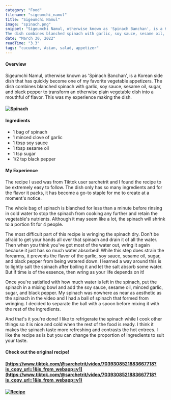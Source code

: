 ```yaml
---
category: "Food"
filename: "sigeumchi_namul"
title: "Sigeumchi Namul"
image: "spinach.png"
snippet: "Sigeumchi Namul, otherwise known as 'Spinach Banchan', is a Korean side dish that has quickly become one of my favorite vegetable appetizers.
The dish combines blanched spinach with garlic, soy sauce, sesame oil, sugar, and black pepper to transform an otherwise plain vegetable dish into a mouthful of flavor."
date: "March 30, 2022"
readTime: "3.3"
tags: "cucumber, Asian, salad, appetizer" 
---
```

#### Overview
 Sigeumchi Namul, otherwise known as 'Spinach Banchan', is a Korean side dish that has quickly become one of my favorite vegetable appetizers.
The dish combines blanched spinach with garlic, soy sauce, sesame oil, sugar, and black pepper to transform an otherwise plain vegetable dish into a mouthful of flavor. This was my experience making the dish.

#### ![Spinach](/images/food/spinach.png)

#### Ingredients
- 1 bag of spinach
- 1 minced clove of garlic
- 1 tbsp soy sauce
- 1 tbsp sesame oil
- 1 tsp sugar
- 1/2 tsp black pepper
  
#### My Experience
The recipe I used was from Tiktok user sarchetrit and I found the recipe to be extremely easy to follow. The dish only has so many ingredients and for the flavor it packs, it has become a go-to staple for me to create at a moment's notice. 

The whole bag of spinach is blanched for less than a minute before rinsing in cold water to stop the spinach from cooking any further and retain the vegetable's nutrients. Although it may seem like a lot, the spinach will shrink to a portion fit for 4 people.

The most difficult part of this recipe is wringing the spinach dry. Don't be afraid to get your hands all over that spinach and drain it of all the water. Then when you think you've got most of the water out, wring it again because it just has so much water absorbed! While this step does strain the forearms, it prevents the flavor of the garlic, soy sauce, sesame oil, sugar, and black pepper from being watered down. I learned a way around this is to lightly salt the spinach after boiling it and let the salt absorb some water. But if time is of the essence, then wring as your life depends on it!

Once you're satisfied with how much water is left in the spinach, put the spinach in a mixing bowl and add the soy sauce, sesame oil, minced garlic, sugar, and black pepper. My spinach was nowhere as near as aesthetic as the spinach in the video and I had a ball of spinach that formed from wringing. I decided to separate the ball with a spoon before mixing it with the rest of the ingredients.

And that's it you're done! I like to refrigerate the spinach while I cook other things so it is nice and cold when the rest of the food is ready. I think it makes the spinach taste more refreshing and contrasts the hot entrees. I like the recipe as is but you can change the proportion of ingredients to suit your taste.


#### Check out the original recipe!
#### [https://www.tiktok.com/@sarchetrit/video/7039308521883667718?is_copy_url=1&is_from_webapp=v1](https://www.tiktok.com/@sarchetrit/video/7039308521883667718?is_copy_url=1&is_from_webapp=v1)

#### [![Recipe](/images/food/spinachVideo.png)](https://www.tiktok.com/@sarchetrit/video/7039308521883667718?is_copy_url=1&is_from_webapp=v1  "Video")
